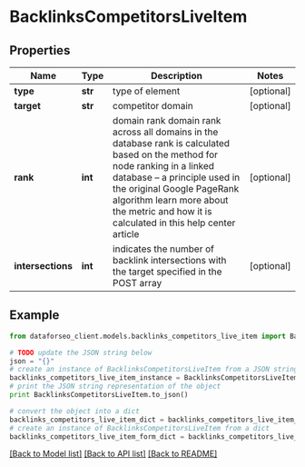# BacklinksCompetitorsLiveItem


## Properties

Name | Type | Description | Notes
------------ | ------------- | ------------- | -------------
**type** | **str** | type of element | [optional] 
**target** | **str** | competitor domain | [optional] 
**rank** | **int** | domain rank domain rank across all domains in the database rank is calculated based on the method for node ranking in a linked database – a principle used in the original Google PageRank algorithm learn more about the metric and how it is calculated in this help center article | [optional] 
**intersections** | **int** | indicates the number of backlink intersections with the target specified in the POST array | [optional] 

## Example

```python
from dataforseo_client.models.backlinks_competitors_live_item import BacklinksCompetitorsLiveItem

# TODO update the JSON string below
json = "{}"
# create an instance of BacklinksCompetitorsLiveItem from a JSON string
backlinks_competitors_live_item_instance = BacklinksCompetitorsLiveItem.from_json(json)
# print the JSON string representation of the object
print BacklinksCompetitorsLiveItem.to_json()

# convert the object into a dict
backlinks_competitors_live_item_dict = backlinks_competitors_live_item_instance.to_dict()
# create an instance of BacklinksCompetitorsLiveItem from a dict
backlinks_competitors_live_item_form_dict = backlinks_competitors_live_item.from_dict(backlinks_competitors_live_item_dict)
```
[[Back to Model list]](../README.md#documentation-for-models) [[Back to API list]](../README.md#documentation-for-api-endpoints) [[Back to README]](../README.md)



